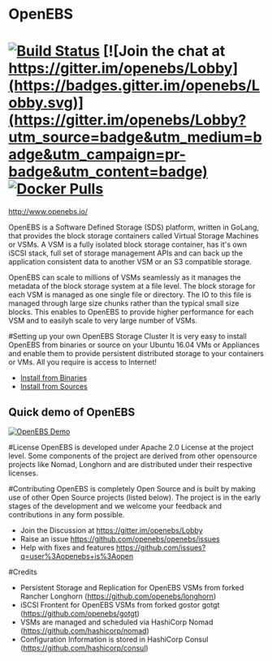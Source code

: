 # OpenEBS
[![Build Status](https://travis-ci.org/openebs/openebs.svg?branch=master)](https://travis-ci.org/openebs/openebs) [![Join the chat at https://gitter.im/openebs/Lobby](https://badges.gitter.im/openebs/Lobby.svg)](https://gitter.im/openebs/Lobby?utm_source=badge&utm_medium=badge&utm_campaign=pr-badge&utm_content=badge) [![Docker Pulls](https://img.shields.io/docker/pulls/openebs/jiva.svg?maxAge=604800)](https://hub.docker.com/r/openebs/jiva/)
=========

http://www.openebs.io/

OpenEBS is a Software Defined Storage (SDS) platform, written in GoLang, that provides the block storage containers called Virtual Storage Machines or VSMs. A VSM is a fully isolated block storage container, has it's own iSCSI stack, full set of storage management APIs and can back up the application consistent data to another VSM or an S3 compatible storage.

OpenEBS can scale to millions of VSMs seamlessly as it manages the metadata of the block storage system at a file level. The block storage for each VSM is managed as one single file or directory. The IO to this file is managed through large size chunks rather than the typical small size blocks. This enables to OpenEBS to provide higher performance for each VSM and to easilyh scale to very large number of VSMs. 


#Setting up your own OpenEBS Storage Cluster
It is very easy to install OpenEBS from binaries or source on your Ubuntu 16.04 VMs or Appliances and enable them to provide persistent distributed storage to your containers or VMs. All you require is access to Internet!
- [Install from Binaries](https://github.com/openebs/openebs/blob/master/docs/Installing-from-binaries.md)
- [Install from Sources](https://github.com/openebs/openebs/blob/master/docs/installing-from-source.md)


## Quick demo of OpenEBS 
[![OpenEBS Demo](https://s7.postimg.org/adw357irf/openebs_demo_png.png)](https://www.youtube.com/watch?v=jeeWIFiC5LQ)


#License
OpenEBS is developed under Apache 2.0 License at the project level. Some components of the project are derived from other opensource projects like Nomad, Longhorn and are distributed under their respective licenses. 

#Contributing
OpenEBS is completely Open Source and is built by making use of other Open Source projects (listed below). The project is in the early stages of the development and we welcome your feedback and contributions in any form possible.
- Join the Discussion at https://gitter.im/openebs/Lobby
- Raise an issue https://github.com/openebs/openebs/issues
- Help with fixes and features https://github.com/issues?q=user%3Aopenebs+is%3Aopen

#Credits
- Persistent Storage and Replication for OpenEBS VSMs from forked Rancher Longhorn (https://github.com/openebs/longhorn)
- iSCSI Frontent for OpenEBS VSMs from forked gostor gotgt (https://github.com/openebs/gotgt)
- VSMs are managed and scheduled via HashiCorp Nomad (https://github.com/hashicorp/nomad)
- Configuration Information is stored in HashiCorp Consul (https://github.com/hashicorp/consul)
